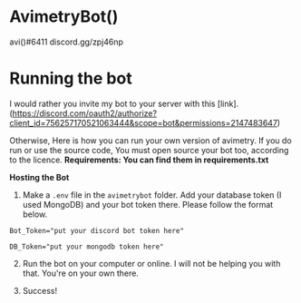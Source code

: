 # AvimetryBot()


avi()#6411
discord.gg/zpj46np

# Running the bot
I would rather you invite my bot to your server with this [link].(https://discord.com/oauth2/authorize?client_id=756257170521063444&scope=bot&permissions=2147483647)

Otherwise, Here is how you can run your own version of avimetry. If you do run or use the source code, You must open source your bot too, according to the licence.
**Requirements: You can find them in requirements.txt**

**Hosting the Bot**
1. Make a `.env` file in the `avimetrybot` folder. Add your database token (I used MongoDB) and your bot token there. Please follow the format below.
```
Bot_Token="put your discord bot token here"

DB_Token="put your mongodb token here"
```
2. Run the bot on your computer or online. I will not be helping you with that. You're on your own there. 

3. Success!
